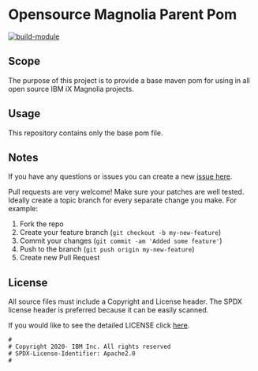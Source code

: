 # Opensource Magnolia Parent Pom

[![build-module](https://github.com/IBM/magkit-pom/actions/workflows/build.yaml/badge.svg)](https://github.com/IBM/magkit-pom/actions/workflows/build.yaml)

## Scope

The purpose of this project is to provide a base maven pom for using in all open source IBM iX Magnolia projects.

## Usage

This repository contains only the base pom file.

## Notes

If you have any questions or issues you can create a new [issue here][issues].

Pull requests are very welcome! Make sure your patches are well tested.
Ideally create a topic branch for every separate change you make. For
example:

1. Fork the repo
2. Create your feature branch (`git checkout -b my-new-feature`)
3. Commit your changes (`git commit -am 'Added some feature'`)
4. Push to the branch (`git push origin my-new-feature`)
5. Create new Pull Request

## License

All source files must include a Copyright and License header. The SPDX license header is 
preferred because it can be easily scanned.

If you would like to see the detailed LICENSE click [here](LICENSE).

```text
#
# Copyright 2020- IBM Inc. All rights reserved
# SPDX-License-Identifier: Apache2.0
#
```

[issues]: https://github.com/IBM/magkit-pom/issues/new
